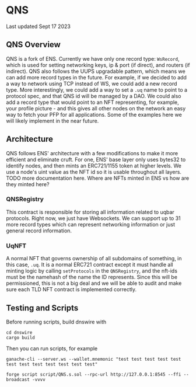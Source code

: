 # QNS
Last updated Sept 17 2023

## QNS Overview
QNS is a fork of ENS. Currently we have only one record type: `WsRecord`, which is used for setting networking keys, ip & port (if direct), and routers (if indirect). QNS also follows the UUPS upgradable pattern, which means we can add more record types in the future. For example, if we decided to add a way to network using TCP instead of WS, we could add a new record type. More interestingly, we could add a way to set a `.uq` name to point to a protocol spec, and that QNS id will be managed by a DAO. We could also add a record type that would point to an NFT representing, for example, your profile picture - and this gives all other nodes on the network an easy way to fetch your PFP for all applications. Some of the examples here we will likely implement in the near future.

## Architecture
QNS follows ENS' architecture with a few modifications to make it more efficient and eliminate cruft. For one, ENS' base layer only uses bytes32 to identify nodes, and then mints an ERC721/1155 token at higher levels. We use a node's uint value as the NFT id so it is usable throughout all layers. TODO more documentation here. Where are NFTs minted in ENS vs how are they minted here?

### QNSRegistry
This contract is responsible for storing all information related to uqbar protocols. Right now, we just have Websockets. We can support up to 31 more record types which can represent networking information or just general record information.

### UqNFT
A normal NFT that governs ownership of all subdomains of something, in this case, `.uq`. It is a normal ERC721 contract except it must handle all minting logic by calling `setProtocols` in the `QNSRegistry`, and the nft-ids must be the namehash of the name the ID represents. Since this will be permissioned, this is not a big deal and we will be able to audit and make sure each TLD NFT contract is implemented correctly.

## Testing and Scripts
Before running scripts, build dnswire with
```
cd dnswire
cargo build
```
Then you can run scripts, for example
```
ganache-cli --server.ws --wallet.mnemonic "test test test test test test test test test test test test"

forge script script/QNS.s.sol --rpc-url http://127.0.0.1:8545 --ffi --broadcast -vvvv
```
